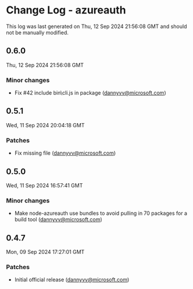 # Change Log - azureauth

This log was last generated on Thu, 12 Sep 2024 21:56:08 GMT and should not be manually modified.

<!-- Start content -->

## 0.6.0

Thu, 12 Sep 2024 21:56:08 GMT

### Minor changes

- Fix #42 include bin\cli.js in package (dannyvv@microsoft.com)

## 0.5.1

Wed, 11 Sep 2024 20:04:18 GMT

### Patches

- Fix missing file (dannyvv@microsoft.com)

## 0.5.0

Wed, 11 Sep 2024 16:57:41 GMT

### Minor changes

- Make node-azureauth use bundles to avoid pulling in 70 packages for a build tool (dannyvv@microsoft.com)

## 0.4.7

Mon, 09 Sep 2024 17:27:01 GMT

### Patches

- Initial official release (dannyvv@microsoft.com)
